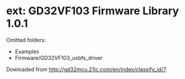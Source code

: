 # ext: GD32VF103 Firmware Library 1.0.1

Omitted folders:
- Examples
- Firmware/GD32VF103_usbfs_driver

Dowloaded from http://gd32mcu.21ic.com/en/index/classify_id/7
